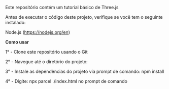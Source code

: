 Este repositório contém um tutorial básico de Three.js 

Antes de executar o código deste projeto, verifique se você tem o seguinte instalado:

Node.js (https://nodejs.org/en)

**Como usar**

1° - Clone este repositório usando o Git

2° - Navegue até o diretório do projeto:

3° - Instale as dependências do projeto via prompt de comando: npm install

4° - Digite: npx parcel ./index.html no prompt de comando

